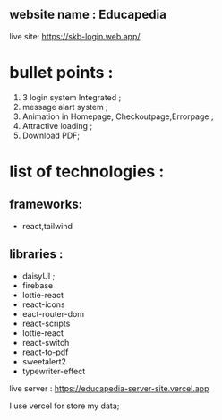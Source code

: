 ## website name : Educapedia

live site: https://skb-login.web.app/

# bullet points :

1. 3 login system Integrated ;
2. message alart system ;
3. Animation in Homepage, Checkoutpage,Errorpage ;
4. Attractive loading ;
5. Download PDF;

# list of technologies :

## frameworks:

- react,tailwind

## libraries :

- daisyUI ;
- firebase
- lottie-react
- react-icons
- eact-router-dom
- react-scripts
- lottie-react
- react-switch
- react-to-pdf
- sweetalert2
- typewriter-effect

live server : https://educapedia-server-site.vercel.app

I use vercel for store my data;
